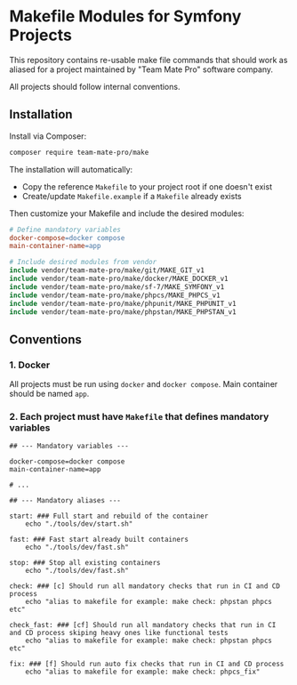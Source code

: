 # Makefile Modules for Symfony Projects

This repository contains re-usable make file commands that should work as aliased for a project maintained
by "Team Mate Pro" software company.

All projects should follow internal conventions.

## Installation

Install via Composer:

```bash
composer require team-mate-pro/make
```

The installation will automatically:
- Copy the reference `Makefile` to your project root if one doesn't exist
- Create/update `Makefile.example` if a `Makefile` already exists

Then customize your Makefile and include the desired modules:

```makefile
# Define mandatory variables
docker-compose=docker compose
main-container-name=app

# Include desired modules from vendor
include vendor/team-mate-pro/make/git/MAKE_GIT_v1
include vendor/team-mate-pro/make/docker/MAKE_DOCKER_v1
include vendor/team-mate-pro/make/sf-7/MAKE_SYMFONY_v1
include vendor/team-mate-pro/make/phpcs/MAKE_PHPCS_v1
include vendor/team-mate-pro/make/phpunit/MAKE_PHPUNIT_v1
include vendor/team-mate-pro/make/phpstan/MAKE_PHPSTAN_v1
```

## Conventions

### 1. Docker

All projects must be run using `docker` and `docker compose`. Main container should be named `app`.

### 2. Each project must have `Makefile` that defines mandatory variables

```make
## --- Mandatory variables ---

docker-compose=docker compose
main-container-name=app

# ...

## --- Mandatory aliases ---

start: ### Full start and rebuild of the container
	echo "./tools/dev/start.sh"

fast: ### Fast start already built containers
	echo "./tools/dev/fast.sh"

stop: ### Stop all existing containers
	echo "./tools/dev/fast.sh"

check: ### [c] Should run all mandatory checks that run in CI and CD process
	echo "alias to makefile for example: make check: phpstan phpcs etc"

check_fast: ### [cf] Should run all mandatory checks that run in CI and CD process skiping heavy ones like functional tests
	echo "alias to makefile for example: make check: phpstan phpcs etc"

fix: ### [f] Should run auto fix checks that run in CI and CD process
	echo "alias to makefile for example: make check: phpcs_fix"
```